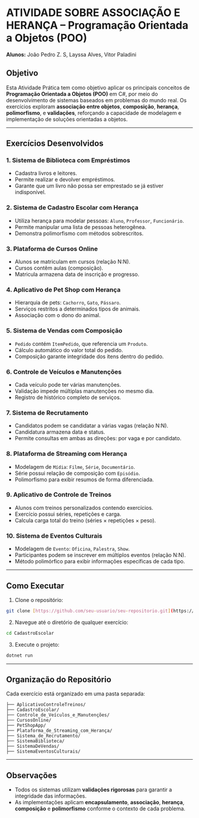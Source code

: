 
# ATIVIDADE SOBRE ASSOCIAÇÃO E HERANÇA – Programação Orientada a Objetos (POO)

**Alunos:** João Pedro Z. S, Layssa Alves, Vitor Paladini

## Objetivo

Esta Atividade Prática tem como objetivo aplicar os principais conceitos de **Programação Orientada a Objetos (POO)** em C#, por meio do desenvolvimento de sistemas baseados em problemas do mundo real. Os exercícios exploram **associação entre objetos**, **composição**, **herança**, **polimorfismo**, e **validações**, reforçando a capacidade de modelagem e implementação de soluções orientadas a objetos.

---

## Exercícios Desenvolvidos

### 1. Sistema de Biblioteca com Empréstimos
- Cadastra livros e leitores.
- Permite realizar e devolver empréstimos.
- Garante que um livro não possa ser emprestado se já estiver indisponível.

### 2. Sistema de Cadastro Escolar com Herança
- Utiliza herança para modelar pessoas: `Aluno`, `Professor`, `Funcionário`.
- Permite manipular uma lista de pessoas heterogênea.
- Demonstra polimorfismo com métodos sobrescritos.

### 3. Plataforma de Cursos Online
- Alunos se matriculam em cursos (relação N:N).
- Cursos contêm aulas (composição).
- Matricula armazena data de inscrição e progresso.

### 4. Aplicativo de Pet Shop com Herança
- Hierarquia de pets: `Cachorro`, `Gato`, `Pássaro`.
- Serviços restritos a determinados tipos de animais.
- Associação com o dono do animal.

### 5. Sistema de Vendas com Composição
- `Pedido` contém `ItemPedido`, que referencia um `Produto`.
- Cálculo automático do valor total do pedido.
- Composição garante integridade dos itens dentro do pedido.

### 6. Controle de Veículos e Manutenções
- Cada veículo pode ter várias manutenções.
- Validação impede múltiplas manutenções no mesmo dia.
- Registro de histórico completo de serviços.

### 7. Sistema de Recrutamento
- Candidatos podem se candidatar a várias vagas (relação N:N).
- Candidatura armazena data e status.
- Permite consultas em ambas as direções: por vaga e por candidato.

### 8. Plataforma de Streaming com Herança
- Modelagem de `Mídia`: `Filme`, `Série`, `Documentário`.
- Série possui relação de composição com `Episódio`.
- Polimorfismo para exibir resumos de forma diferenciada.

### 9. Aplicativo de Controle de Treinos
- Alunos com treinos personalizados contendo exercícios.
- Exercício possui séries, repetições e carga.
- Calcula carga total do treino (séries × repetições × peso).

### 10. Sistema de Eventos Culturais
- Modelagem de `Evento`: `Oficina`, `Palestra`, `Show`.
- Participantes podem se inscrever em múltiplos eventos (relação N:N).
- Método polimórfico para exibir informações específicas de cada tipo.

---

## Como Executar

1. Clone o repositório:
```bash
git clone [https://github.com/seu-usuario/seu-repositorio.git](https://github.com/LayssaRD/Associacao_e_Heranca)
```

2. Navegue até o diretório de qualquer exercício:
```bash
cd CadastroEscolar
```

3. Execute o projeto:
```bash
dotnet run
```

---

## Organização do Repositório

Cada exercício está organizado em uma pasta separada:

```
├── AplicativoControleTreinos/
├── CadastroEscolar/
├── Controle_de_Veículos_e_Manutenções/
├── CursosOnline/
├── PetShopApp/
├── Plataforma_de_Streaming_com_Herança/
├── Sistema_de_Recrutamento/
├── SistemaBiblioteca/
├── SistemaDeVendas/
├── SistemaEventosCulturais/
```

---

## Observações

- Todos os sistemas utilizam **validações rigorosas** para garantir a integridade das informações.
- As implementações aplicam **encapsulamento**, **associação**, **herança**, **composição** e **polimorfismo** conforme o contexto de cada problema.
